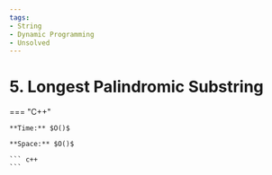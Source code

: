 ```yaml
---
tags:
- String
- Dynamic Programming
- Unsolved
---
```



# 5. Longest Palindromic Substring

=== "C++"

    **Time:** $O()$

    **Space:** $O()$

    ``` c++
    ```